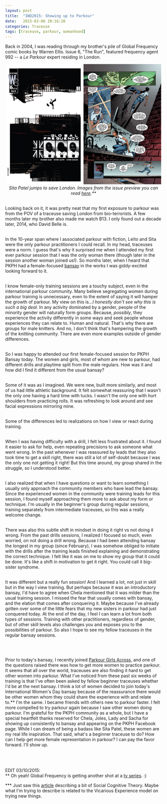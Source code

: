 ```yaml
---
layout: post
title:  "IWD2015: Showing up to Parkour"
date:   2015-03-08 20:16:20
categories: Traceuse
tags: [traceuse, parkour, womanhood]
---
```


Back in 2004, I was reading through my brother's pile of Global Frequency comic books by Warren Ellis. Issue 6, "The Run", featured frequency agent 992 -- a <i>Le Parkour</i> expert residing in London. 



<center>
<img src="/assets/images/20150308-TheRun.jpg" alt="Global Frequency 6" width="250"><img src="/assets/images/20150308-Sita.jpg" alt="Global Frequency 6" width="250">  


<br>
	<i>Sita Patel jumps to save London. Images from the issue preview you can read <a href="https://www.readdcentertainment.com/Global-Frequency-6-of-12/digital-comic/0312900065001">here</a>.**</i>

</center>

<br>

Looking back on it, it was pretty neat that my first exposure to parkour was from the POV of a traceuse saving London from bio-terrorists. A few months later my brother also made me watch B13. I only found out a decade later, 2014, who David Belle is.  
<br>

In the 10-year span where I associated parkour with fiction, Leïto and Sita were the only parkour practitioners I could recall. In my head, traceuses were a norm. I guess that's why it surprised me when I attended my first ever parkour session that I was the only woman there (though later in the session another woman joined us!). So months later, when I heard that PKPH had a female-focused <a href="http://www.parkourphilippines.org/articles/pkphbansay-parkour-sunday-training-rules-and-regulation">bansay</a> in the works I was giddy-excited looking forward to it.  
<br>

I know female-only training sessions are a touchy subject, even in the international parkour community. Many believe segregating women during parkour training is unnecessary, even to the extent of saying it will hamper the growth of parkour. My view on this is...<i>I honestly don't see why this is such a big deal</i>. In any activity dominated by a gender, people of the minority gender will naturally form groups. Because, <i>possibly</i>, they experience the activity differently in some ways and seek people whose experiences they can relate to. Human and natural. That's why there are groups for male knitters. And no, I don't think that's hampering the growth of the knitting community. There are even more examples outside of gender differences.  
<br>

So I was happy to attended our first female-focused session for PKPH Bansay today. The women and girls, most of whom are new to parkour, had different drills and playtime split from the male regulars. How was it and how did I find it different from the usual bansay?  
<br>

Some of it was as I imagined. We were new, built more similarly, and most of us had little athletic background. It felt somewhat reassuring that I wasn't the only one having a hard time with tucks. I wasn't the only one with hurt shoulders from practicing rolls. It was refreshing to look around and see facial expressions mirroring mine.  
<br>

Some of the differences led to realizations on how I view or react during training.  
<br>

When I was having difficulty with a drill, I felt less frustrated about it. I found it easier to ask for help, even repeating precisions to ask someone what went wrong. In the past whenever I was reassured by leads that they also took time to get a skill right, there was still a lot of self-doubt because I was the only one not getting it right! But this time around, my group shared in the struggle, so I understood better.  
<br>

I also realized that when I have questions or want to learn something I usually only approach the community members who have lead the bansay. Since the experienced women in the community were training leads for this session, I found myself approaching them more to ask about my form or technique. I'm usually in the beginner's group during regular sessions, training separately from intermediate traceuses, so this was a really welcome change.  
<br>


There was also this subtle shift in mindset in doing it right vs not doing it wrong. From the past drills sessions, I realized I focused so much, even worried, on not doing a drill wrong. Because I had been attending bansay the longest in my group (since February), I was somehow obliged to initiate with the drills after the training leads finished explaining and demonstrating the correct technique. I felt like it was on me to show my group that it could be done. It's like a shift in motivation to get it right. You could call it big-sister syndrome.    
<br>


It was different but a really fun session! And I learned a lot, not just in skill but in the way I view training. But perhaps because it was an introductory bansay, I'd have to agree when Chela mentioned that it was milder than the usual training session. I missed the fear that usually comes with bansay, and the elation that comes after conquering it. Maybe because I've already gotten over some of the little fears that my new sisters in parkour had just conquered today. At the end of the day, I feel I can learn a lot from both types of sessions. Training with other practitioners, regardless of gender, but of other skill levels also challenges you and exposes you to the possibilities of parkour. So also I hope to see my fellow traceuses in the regular bansay sessions.  

<br>

<br>

Prior to today's bansay, I recently joined <a href="https://www.facebook.com/groups/girlsacross/">Parkour Girls Across</a>, and one of the questions raised there was how to get more women to practice parkour. It seems that all over the world, traceuses are also finding it hard to get other women into parkour. What I've noticed from these past six weeks of training is that I've often been asked by fellow beginner traceuses whether I'd be at the next bansay. I think a lot of women decided to join today's International Women's Day bansay because of the reassurance there would be other women whom they could share the experience with and relate to.** I'm the same. I became friends with others new to parkour faster. I felt more compelled to try parkour again because I saw other women doing parkour. I'm grateful for the PKPH community as a whole, but I have a special heartfelt thanks reserved for Chela, Joles, Lady and Sacha for showing up consistently to bansay and appearing on the PKPH Facebook page. While I can dream of being a badass like Sita Patel, these women are my real life inspiration. That said, what's a beginner traceuse to do? How can I help get more female representation in parkour?  I can pay the favor forward. I'll show up.  
  <br>    <br>    <br> 

EDIT 03/10/2015:  <br>
** Oh yeah! Global Frequency is getting another shot at a <a href="http://www.comicbookresources.com/?page=article&id=57295">tv series</a>. :)

*** Just saw this <a href="http://blog.myfitnesspal.com/the-surprisingly-simple-enjoyable-way-to-make-weight-loss-stick/">article</a> describing a bit of Social Cognitive Theory. Maybe what I'm trying to describe is related to the Vicarious Experience model on trying new things. 
